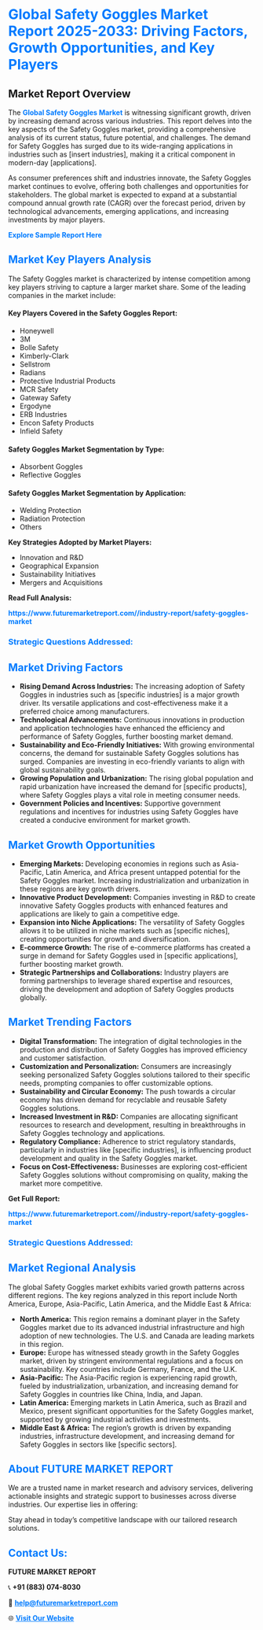 <h1 style="color: #007BFF;">Global Safety Goggles Market Report 2025-2033: Driving Factors, Growth Opportunities, and Key Players</h1>

<section id="overview">
<h2>Market Report Overview</h2>
<p>The <a href="https://www.futuremarketreport.com//industry-report/safety-goggles-market" style="color: #007BFF; text-decoration: none;"><strong>Global Safety Goggles Market</strong></a> is witnessing significant growth, driven by increasing demand across various industries. This report delves into the key aspects of the Safety Goggles market, providing a comprehensive analysis of its current status, future potential, and challenges. The demand for Safety Goggles has surged due to its wide-ranging applications in industries such as [insert industries], making it a critical component in modern-day [applications].</p>
<p>As consumer preferences shift and industries innovate, the Safety Goggles market continues to evolve, offering both challenges and opportunities for stakeholders. The global market is expected to expand at a substantial compound annual growth rate (CAGR) over the forecast period, driven by technological advancements, emerging applications, and increasing investments by major players.</p>
</section>

<section id="overview">
<p><a href="https://www.futuremarketreport.com//request-sample/reportId=91037" style="color: #007BFF; text-decoration: none;"><strong>Explore Sample Report Here</strong></a></p>
</section>

<section id="key-players">
<h2 style="color: #007BFF;">Market Key Players Analysis</h2>
<p>The Safety Goggles market is characterized by intense competition among key players striving to capture a larger market share. Some of the leading companies in the market include:</p>
<h4>Key Players Covered in the Safety Goggles Report:</h4>
<ul><li>Honeywell</li><li>3M</li><li>Bolle Safety</li><li>Kimberly-Clark</li><li>Sellstrom</li><li>Radians</li><li>Protective Industrial Products</li><li>MCR Safety</li><li>Gateway Safety</li><li>Ergodyne</li><li>ERB Industries</li><li>Encon Safety Products</li><li>Infield Safety</li></ul>
<h4>Safety Goggles Market Segmentation by Type:</h4>
<ul><li>Absorbent Goggles</li><li>Reflective Goggles</li></ul>

<h4>Safety Goggles Market Segmentation by Application:</h4>
<ul><li>Welding Protection</li><li>Radiation Protection</li><li>Others</li></ul>
<p><strong>Key Strategies Adopted by Market Players:</strong></p>
<ul>
<li>Innovation and R&D</li>
<li>Geographical Expansion</li>
<li>Sustainability Initiatives</li>
<li>Mergers and Acquisitions</li>
</ul>
</section>

<section>
<p><strong>Read Full Analysis: </strong></p><a href="https://www.futuremarketreport.com//industry-report/safety-goggles-market" style="color: #007BFF; text-decoration: none;"><strong>https://www.futuremarketreport.com//industry-report/safety-goggles-market</strong></a>
<h3 style="color: #007BFF;">Strategic Questions Addressed:</h3>
</section>

<section id="driving-factors">
<h2 style="color: #007BFF;">Market Driving Factors</h2>
<ul>
<li><strong>Rising Demand Across Industries:</strong> The increasing adoption of Safety Goggles in industries such as [specific industries] is a major growth driver. Its versatile applications and cost-effectiveness make it a preferred choice among manufacturers.</li>
<li><strong>Technological Advancements:</strong> Continuous innovations in production and application technologies have enhanced the efficiency and performance of Safety Goggles, further boosting market demand.</li>
<li><strong>Sustainability and Eco-Friendly Initiatives:</strong> With growing environmental concerns, the demand for sustainable Safety Goggles solutions has surged. Companies are investing in eco-friendly variants to align with global sustainability goals.</li>
<li><strong>Growing Population and Urbanization:</strong> The rising global population and rapid urbanization have increased the demand for [specific products], where Safety Goggles plays a vital role in meeting consumer needs.</li>
<li><strong>Government Policies and Incentives:</strong> Supportive government regulations and incentives for industries using Safety Goggles have created a conducive environment for market growth.</li>
</ul>
</section>

<section id="growth-opportunities">
<h2 style="color: #007BFF;">Market Growth Opportunities</h2>
<ul>
<li><strong>Emerging Markets:</strong> Developing economies in regions such as Asia-Pacific, Latin America, and Africa present untapped potential for the Safety Goggles market. Increasing industrialization and urbanization in these regions are key growth drivers.</li>
<li><strong>Innovative Product Development:</strong> Companies investing in R&D to create innovative Safety Goggles products with enhanced features and applications are likely to gain a competitive edge.</li>
<li><strong>Expansion into Niche Applications:</strong> The versatility of Safety Goggles allows it to be utilized in niche markets such as [specific niches], creating opportunities for growth and diversification.</li>
<li><strong>E-commerce Growth:</strong> The rise of e-commerce platforms has created a surge in demand for Safety Goggles used in [specific applications], further boosting market growth.</li>
<li><strong>Strategic Partnerships and Collaborations:</strong> Industry players are forming partnerships to leverage shared expertise and resources, driving the development and adoption of Safety Goggles products globally.</li>
</ul>
</section>

<section id="trending-factors">
<h2 style="color: #007BFF;">Market Trending Factors</h2>
<ul>
<li><strong>Digital Transformation:</strong> The integration of digital technologies in the production and distribution of Safety Goggles has improved efficiency and customer satisfaction.</li>
<li><strong>Customization and Personalization:</strong> Consumers are increasingly seeking personalized Safety Goggles solutions tailored to their specific needs, prompting companies to offer customizable options.</li>
<li><strong>Sustainability and Circular Economy:</strong> The push towards a circular economy has driven demand for recyclable and reusable Safety Goggles solutions.</li>
<li><strong>Increased Investment in R&D:</strong> Companies are allocating significant resources to research and development, resulting in breakthroughs in Safety Goggles technology and applications.</li>
<li><strong>Regulatory Compliance:</strong> Adherence to strict regulatory standards, particularly in industries like [specific industries], is influencing product development and quality in the Safety Goggles market.</li>
<li><strong>Focus on Cost-Effectiveness:</strong> Businesses are exploring cost-efficient Safety Goggles solutions without compromising on quality, making the market more competitive.</li>
</ul>
</section>

<section>
<p><strong>Get Full Report: </strong></p><a href="https://www.futuremarketreport.com//industry-report/safety-goggles-market" style="color: #007BFF; text-decoration: none;"><strong>https://www.futuremarketreport.com//industry-report/safety-goggles-market</strong></a>
<h3 style="color: #007BFF;">Strategic Questions Addressed:</h3>
</section>


<section id="regional-analysis">
<h2 style="color: #007BFF;">Market Regional Analysis</h2>
<p>The global Safety Goggles market exhibits varied growth patterns across different regions. The key regions analyzed in this report include North America, Europe, Asia-Pacific, Latin America, and the Middle East & Africa:</p>
<ul>
<li><strong>North America:</strong> This region remains a dominant player in the Safety Goggles market due to its advanced industrial infrastructure and high adoption of new technologies. The U.S. and Canada are leading markets in this region.</li>
<li><strong>Europe:</strong> Europe has witnessed steady growth in the Safety Goggles market, driven by stringent environmental regulations and a focus on sustainability. Key countries include Germany, France, and the U.K.</li>
<li><strong>Asia-Pacific:</strong> The Asia-Pacific region is experiencing rapid growth, fueled by industrialization, urbanization, and increasing demand for Safety Goggles in countries like China, India, and Japan.</li>
<li><strong>Latin America:</strong> Emerging markets in Latin America, such as Brazil and Mexico, present significant opportunities for the Safety Goggles market, supported by growing industrial activities and investments.</li>
<li><strong>Middle East & Africa:</strong> The region’s growth is driven by expanding industries, infrastructure development, and increasing demand for Safety Goggles in sectors like [specific sectors].</li>
</ul>
</section>

<footer>
<h2 style="color: #007BFF;">About FUTURE MARKET REPORT</h2>
<p>We are a trusted name in market research and advisory services, delivering actionable insights and strategic support to businesses across diverse industries. Our expertise lies in offering:</p>

<p>Stay ahead in today’s competitive landscape with our tailored research solutions.</p>

<h2 style="color: #007BFF;">Contact Us:</h2>
<p><strong>FUTURE MARKET REPORT</strong></p>
<p>📞 <strong>+91 (883) 074-8030</strong></p>
<p>📧 <strong><a href="mailto:help@futuremarketreport.com" style="color: #007BFF;">help@futuremarketreport.com</a></strong></p>
<p>🌐 <strong><a href="https://www.futuremarketreport.com/" style="color: #007BFF;">Visit Our Website</a></strong></p>
</footer>